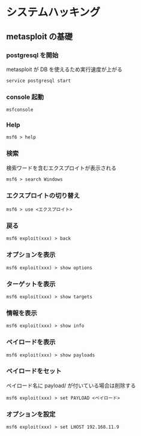 # システムハッキング

## metasploit の基礎

### postgresql を開始

metasploit が DB を使えるため実行速度が上がる

```shell
service postgresql start
```

### console 起動

```shell
msfconsole
```

### Help

```shell
msf6 > help
```

### 検索

検索ワードを含むエクスプロイトが表示される

```shell
msf6 > search Windows
```

### エクスプロイトの切り替え

```shell
msf6 > use <エクスプロイト>
```

### 戻る

```shell
msf6 exploit(xxx) > back
```

### オプションを表示

```shell
msf6 exploit(xxx) > show options
```

### ターゲットを表示

```shell
msf6 exploit(xxx) > show targets
```

### 情報を表示

```shell
msf6 exploit(xxx) > show info
```

### ペイロードを表示

```shell
msf6 exploit(xxx) > show payloads
```

### ペイロードをセット

ペイロード名に payload/ が付いている場合は削除する

```shell
msf6 exploit(xxx) > set PAYLOAD <ペイロード>
```

### オプションを設定

```shell
msf6 exploit(xxx) > set LHOST 192.168.11.9
```
